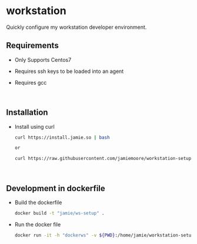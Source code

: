 workstation
=================

Quickly configure my workstation developer environment.



## Requirements

* Only Supports Centos7

* Requires ssh keys to be loaded into an agent

* Requires gcc

  ​


## Installation

* Install using curl

  ```bash
  curl https://install.jamie.so | bash

  or

  curl https://raw.githubusercontent.com/jamiemoore/workstation-setup/master/install.sh | bash
  ```

  ​


## Development in dockerfile


* Build the dockerfile

  ```bash
  docker build -t "jamie/ws-setup" .
  ```


* Run the docker file

  ```bash
  docker run -it -h "dockerws" -v ${PWD}:/home/jamie/workstation-setup jamie/ws-setup
  ```
